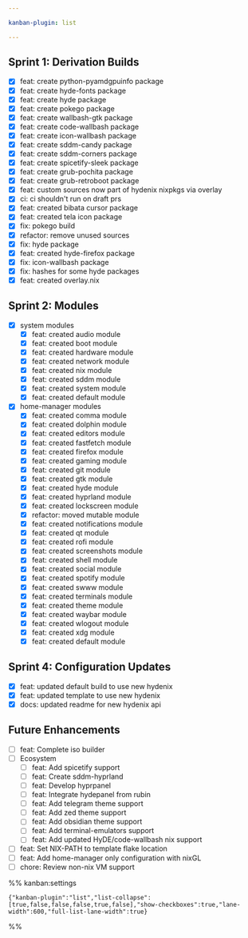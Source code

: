 ```yaml
---

kanban-plugin: list

---
```


## Sprint 1: Derivation Builds

- [x] feat: create python-pyamdgpuinfo package
- [x] feat: create hyde-fonts package
- [x] feat: create hyde package
- [x] feat: create pokego package
- [x] feat: create wallbash-gtk package
- [x] feat: create code-wallbash package
- [x] feat: create icon-wallbash package
- [x] feat: create sddm-candy package
- [x] feat: create sddm-corners package
- [x] feat: create spicetify-sleek package
- [x] feat: create grub-pochita package
- [x] feat: create grub-retroboot package
- [x] feat: custom sources now part of hydenix nixpkgs via overlay
- [x] ci: ci shouldn't run on draft prs
- [x] feat: created bibata cursor package
- [x] feat: created tela icon package
- [x] fix: pokego build
- [x] refactor: remove unused sources
- [x] fix: hyde package
- [x] feat: created hyde-firefox package
- [x] fix: icon-wallbash package
- [x] fix: hashes for some hyde packages
- [x] feat: created overlay.nix

## Sprint 2: Modules

- [x] system modules
  - [x] feat: created audio module
  - [x] feat: created boot module
  - [x] feat: created hardware module
  - [x] feat: created network module
  - [x] feat: created nix module
  - [x] feat: created sddm module
  - [x] feat: created system module
  - [x] feat: created default module
- [x] home-manager modules
  - [x] feat: created comma module
  - [x] feat: created dolphin module
  - [x] feat: created editors module
  - [x] feat: created fastfetch module
  - [x] feat: created firefox module
  - [x] feat: created gaming module
  - [x] feat: created git module
  - [x] feat: created gtk module
  - [x] feat: created hyde module
  - [x] feat: created hyprland module
  - [x] feat: created lockscreen module
  - [x] refactor: moved mutable module
  - [x] feat: created notifications module
  - [x] feat: created qt module
  - [x] feat: created rofi module
  - [x] feat: created screenshots module
  - [x] feat: created shell module
  - [x] feat: created social module
  - [x] feat: created spotify module
  - [x] feat: created swww module
  - [x] feat: created terminals module
  - [x] feat: created theme module
  - [x] feat: created waybar module
  - [x] feat: created wlogout module
  - [x] feat: created xdg module
  - [x] feat: created default module

## Sprint 4: Configuration Updates

- [x] feat: updated default build to use new hydenix
- [x] feat: updated template to use new hydenix
- [x] docs: updated readme for new hydenix api

## Future Enhancements

- [ ] feat: Complete iso builder
- [ ] Ecosystem
  - [ ] feat: Add spicetify support
  - [ ] feat: Create sddm-hyprland
  - [ ] feat: Develop hyprpanel
  - [ ] feat: Integrate hydepanel from rubin
  - [ ] feat: Add telegram theme support
  - [ ] feat: Add zed theme support
  - [ ] feat: Add obsidian theme support
  - [ ] feat: Add terminal-emulators support
  - [ ] feat: Add updated HyDE/code-wallbash nix support
- [ ] feat: Set NIX-PATH to template flake location
- [ ] feat: Add home-manager only configuration with nixGL
- [ ] chore: Review non-nix VM support

%% kanban:settings
```
{"kanban-plugin":"list","list-collapse":[true,false,false,false,true,false],"show-checkboxes":true,"lane-width":600,"full-list-lane-width":true}
```
%%